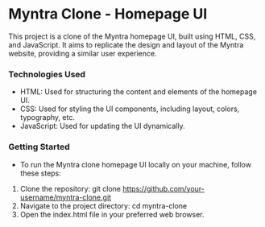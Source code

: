 # Myntra Clone - Homepage UI

This project is a clone of the Myntra homepage UI, built using HTML, CSS, and JavaScript.
It aims to replicate the design and layout of the Myntra website, providing a similar user experience.

### Technologies Used
- HTML: Used for structuring the content and elements of the homepage UI.
- CSS: Used for styling the UI components, including layout, colors, typography, etc.
- JavaScript: Used for updating the UI dynamically.

### Getting Started
- To run the Myntra clone homepage UI locally on your machine, follow these steps:

1. Clone the repository: git clone https://github.com/your-username/myntra-clone.git
2. Navigate to the project directory: cd myntra-clone
3. Open the index.html file in your preferred web browser.
